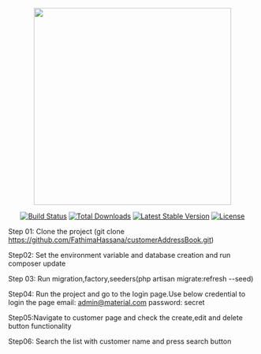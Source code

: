 <p align="center"><a href="https://laravel.com" target="_blank"><img src="https://raw.githubusercontent.com/laravel/art/master/logo-lockup/5%20SVG/2%20CMYK/1%20Full%20Color/laravel-logolockup-cmyk-red.svg" width="400"></a></p>

<p align="center">
<a href="https://travis-ci.org/laravel/framework"><img src="https://travis-ci.org/laravel/framework.svg" alt="Build Status"></a>
<a href="https://packagist.org/packages/laravel/framework"><img src="https://img.shields.io/packagist/dt/laravel/framework" alt="Total Downloads"></a>
<a href="https://packagist.org/packages/laravel/framework"><img src="https://img.shields.io/packagist/v/laravel/framework" alt="Latest Stable Version"></a>
<a href="https://packagist.org/packages/laravel/framework"><img src="https://img.shields.io/packagist/l/laravel/framework" alt="License"></a>
</p>

Step 01: Clone the project (git clone https://github.com/FathimaHassana/customerAddressBook.git)

Step02:  Set the environment variable and database creation and run composer update

Step 03: Run migration,factory,seeders(php artisan migrate:refresh --seed)


Step04: Run the project and go to the login page.Use below credential to login the page
email: admin@material.com
password: secret

Step05:Navigate to customer page and check the create,edit and delete button functionality

Step06: Search the list with customer name and press search button
